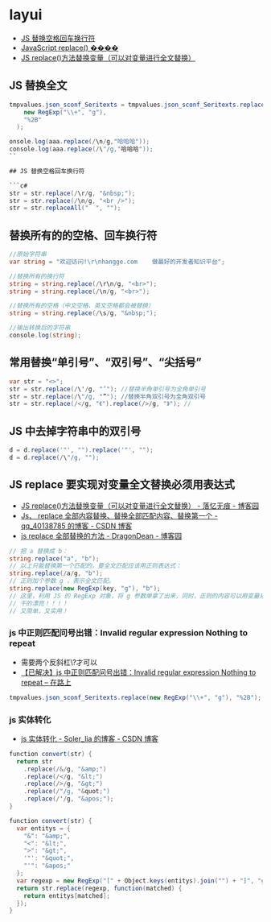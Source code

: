 # layui

- [JS 替换空格回车换行符](https://www.cnblogs.com/zxjyuan/archive/2011/02/11/1951378.html)
- [JavaScript replace() ����](http://www.w3school.com.cn/jsref/jsref_replace.asp)
- [JS replace()方法替换变量（可以对变量进行全文替换）](https://www.cnblogs.com/jasonlam/p/7070604.html)

## JS 替换全文

````c#
tmpvalues.json_sconf_Seritexts = tmpvalues.json_sconf_Seritexts.replace(
    new RegExp("\\+", "g"),
    "%2B"
  );

onsole.log(aaa.replace(/\n/g,"哈哈哈"));
console.log(aaa.replace(/\"/g,"哈哈哈"));
``

## JS 替换空格回车换行符

```c#
str = str.replace(/\r/g, "&nbsp;");
str = str.replace(/\n/g, "<br />");
str = str.replaceAll("  ", "");
````

## 替换所有的的空格、回车换行符

```c#
//原始字符串
var string = "欢迎访问!\r\nhangge.com    做最好的开发者知识平台";

//替换所有的换行符
string = string.replace(/\r\n/g, "<br>");
string = string.replace(/\n/g, "<br>");

//替换所有的空格（中文空格、英文空格都会被替换）
string = string.replace(/\s/g, "&nbsp;");

//输出转换后的字符串
console.log(string);
```

## 常用替换“单引号”、“双引号”、“尖括号”

```c#
var str = "<>";
str = str.replace(/\'/g, "’"); //替换半角单引号为全角单引号
str = str.replace(/\"/g, "”"); //替换半角双引号为全角双引号
str = str.replace(/</g, "《").replace(/>/g, "》"); //
```

## JS 中去掉字符串中的双引号

```c#
d = d.replace('"', "").replace('"', "");
d = d.replace(/\"/g, "");
```

## JS replace 要实现对变量全文替换必须用表达式

- [JS replace()方法替换变量（可以对变量进行全文替换） - 落忆无痕 - 博客园](https://www.cnblogs.com/jasonlam/p/7070604.html)
- [Js、 replace 全部内容替换、替换全部匹配内容、替换第一个 - qq_40138785 的博客 - CSDN 博客](https://blog.csdn.net/qq_40138785/article/details/81457849)
- [js replace 全部替换的方法 - DragonDean - 博客园](https://www.cnblogs.com/dragondean/p/javascript-replaceall.html)

```c#
// 把 a 替换成 b：
string.replace("a", "b");
// 以上只能替换第一个匹配的，要全文匹配应该用正则表达式：
string.replace(/a/g, "b");
// 正则加个参数 g ，表示全文匹配。
string.replace(new RegExp(key, "g"), "b");
// 这里，利用 JS 的 RegExp 对象，将 g 参数单拿了出来，同时，正则的内容可以用变量来代替了！！！！
// 干的漂亮！！！！
// 又简单，又实用！
```

### js 中正则匹配问号出错：Invalid regular expression Nothing to repeat

- 需要两个反斜杠\\?才可以
- [【已解决】js 中正则匹配问号出错：Invalid regular expression Nothing to repeat &#8211; 在路上](https://www.crifan.com/js_regex_match_error_invalid_regular_expression_nothing_to_repeat/)

```c#
tmpvalues.json_sconf_Seritexts.replace(new RegExp("\\+", "g"), "%2B");
```

### js 实体转化

- [js 实体转化 - Soler_lia 的博客 - CSDN 博客](https://blog.csdn.net/soler_lia/article/details/80323501)

```c#
function convert(str) {
  return str
    .replace(/&/g, "&amp;")
    .replace(/</g, "&lt;")
    .replace(/>/g, "&gt;")
    .replace(/"/g, "&quot;")
    .replace(/'/g, "&apos;");
}
```

```c#
function convert(str) {
  var entitys = {
    "&": "&amp;",
    "<": "&lt;",
    ">": "&gt;",
    '"': "&quot;",
    "'": "&apos;"
  };
  var regexp = new RegExp("[" + Object.keys(entitys).join("") + "]", "g");
  return str.replace(regexp, function(matched) {
    return entitys[matched];
  });
}
```
